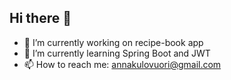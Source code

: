 ## Hi there 👋

- 🔭 I’m currently working on recipe-book app
- 🌱 I’m currently learning Spring Boot and JWT
- 📫 How to reach me: annakulovuori@gmail.com
